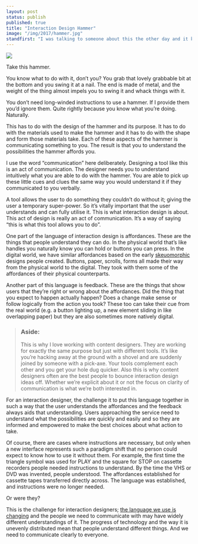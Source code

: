 ```yaml
---
layout: post
status: publish
published: true
title: "Interaction Design Hammer"
image: "/img/2017/hammer.jpg"
standfirst: "I was talking to someone about this the other day and it kind of came out OK so I thought I'd write it down. I'm pretty sure I've heard something like it before, I know the hammer / tools / interaction design thing has been done before. Still, here it is."
---
```

<img class="img-half-right" src="{{ page.image }}" />

Take this hammer.

You know what to do with it, don’t you? You grab that lovely grabbable bit at the bottom and you swing it at a nail. The end is made of metal, and the weight of the thing almost impels you to swing it and whack things with it.

You don’t need long-winded instructions to use a hammer. If I provide them you’d ignore them. Quite rightly because you know what you’re doing. Naturally.

This has to do with the design of the hammer and its purpose. It has to do with the materials used to make the hammer and it has to do with the shape and form those materials take. Each of these aspects of the hammer is communicating something to you. The result is that you to understand the possibilities the hammer affords you.

I use the word “communication” here deliberately. Designing a tool like this is an act of communication. The designer needs you to understand intuitively what you are able to do with the hammer. You are able to pick up these little cues and clues the same way you would understand it if they communicated to you verbally.

A tool allows the user to do something they couldn’t do without it; giving the user a temporary super-power. So it’s vitally important that the user understands and can fully utilise it. This is what interaction design is about. This act of design is really an act of communication. It’s a way of saying “this is what this tool allows you to do”.

One part of the language of interaction design is affordances. These are the things that people understand they can do. In the physical world that’s like handles you naturally know you can hold or buttons you can press. In the digital world, we have similar affordances based on the early [skeuomorphic](https://en.wikipedia.org/wiki/Skeuomorph) designs people created. Buttons, paper, scrolls, forms all made their way from the physical world to the digital. They took with them some of the affordances of their physical counterparts.

Another part of this language is feedback. These are the things that show users that they’re right or wrong about the affordances. Did the thing that you expect to happen actually happen? Does a change make sense or follow logically from the action you took? These too can take their cue from the real world (e.g. a button lighting up, a new element sliding in like overlapping paper) but they are also sometimes more natively digital.

<blockquote class="aside"><h3>Aside:</h3>This is why I love working with content designers. They are working for exactly the same purpose but just with different tools. It’s like you’re hacking away at the ground with a shovel and are suddenly joined by someone with a pick-axe. Your tools complement each other and you get your hole dug quicker. Also this is why content designers often are the best people to bounce interaction design ideas off. Whether we’re explicit about it or not the focus on clarity of communication is what we’re both interested in.</blockquote>

For an interaction designer, the challenge it to put this language together in such a way that the user understands the affordances and the feedback always aids that understanding. Users approaching the service need to understand what the possibilities are quickly and easily and so they are informed and empowered to make the best choices about what action to take.

Of course, there are cases where instructions are necessary, but only when a new interface represents such a paradigm shift that no person could expect to know how to use it without them. For example, the first time the triangle symbol was used for PLAY and the square for STOP on cassette recorders people needed instructions to understand. By the time the VHS or DVD was invented, people understood. The affordances established for cassette tapes transferred directly across. The language was established, and instructions were no longer needed.

Or were they?

This is the challenge for interaction designers; [the language we use is changing](/when-the-shooting-stops/) and the people we need to communicate with may have widely different understandings of it. The progress of technology and the way it is unevenly distributed mean that people understand different things. And we need to communicate clearly to everyone.
